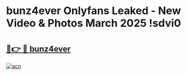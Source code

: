 # bunz4ever Onlyfans Leaked - New Video & Photos March 2025 !sdvi0

# <h2><a href="https://29vlkn.iuczelnia.edu.pl?title=bunz4ever&ref=sdvi0">🔗👉 🔴 bunz4ever</a></h2>

[![acn](https://github.com/user-attachments/assets/0f9c940e-d8b0-45ae-aac7-cd30a18b3e1c)](https://29vlkn.iuczelnia.edu.pl?title=bunz4ever&ref=sdvi0)

